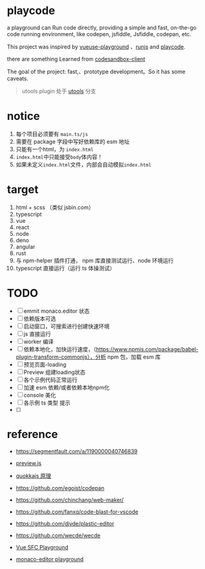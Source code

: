 # playcode

a playground can Run code directly, providing a simple and fast, on-the-go code running environment, like codepen, jsfiddle, Jsfiddle, codepan, etc.

This project was inspired by [vueuse-playground](https://github.com/wheatjs/vueuse-playground)
、[runjs](https://runjs.app/) and [playcode](https://playcode.io/).

there are something Learned from [codesandbox-client](https://github.com/codesandbox/codesandbox-client)

The goal of the project: fast,、prototype development。So it has some caveats.

> utools plugin 处于 [utools](https://github.com/ChandlerVer5/playcode/tree/utools) 分支


# notice
1. 每个项目必须要有 `main.ts/js`
2. 需要在 package 字段中写好依赖库的 esm 地址
3. 只能有一个html，为 `index.html`
4. `index.html`中只能接受`body`体内容！
5. 如果未定义`index.html`文件，内部会自动模拟`index.html` 


# target
1. html + scss （类似 jsbin.com）
2. typescript
3. vue
4. react
5. node
6. deno
7. angular
8. rust
9. 与 npm-helper 插件打通， npm 库直接测试运行、node 环境运行
10. typescript 直接运行（运行 ts 体操测试）

# TODO
- [ ] emmit monaco.editor 状态
- [ ] 依赖版本可选
- [ ] 启动窗口，可搜索进行创建快速环境
- [ ] js 直接运行
- [ ] worker 编译
- [ ] 依赖本地化，加快运行速度，（https://www.npmjs.com/package/babel-plugin-transform-commonjs），分析 npm 包，加载 esm 库
- [ ] 预览页面-loading
- [ ] Preview 组建loading状态
- [ ] 各个示例代码正常运行
- [ ] 加速 esm 依赖/或者依赖本地npm化
- [ ] console 美化
- [ ] 各示例 ts 类型 提示
- [ ] 


# reference
* https://segmentfault.com/a/1190000040746839

* [preview.js](https://github.com/fwouts/previewjs)

* [quokkajs 原理](https://quokkajs.com/docs/how-does-it-work.html#quokkas-execution-pipeline)

* https://github.com/egoist/codepan

* https://github.com/chinchang/web-maker/

* https://github.com/fanxq/code-blast-for-vscode

* https://github.com/djyde/plastic-editor

* https://github.com/wecde/wecde

* [Vue SFC Playground](https://sfc.vuejs.org/)

* [monaco-editor playground](https://microsoft.github.io/monaco-editor/playground.html)




